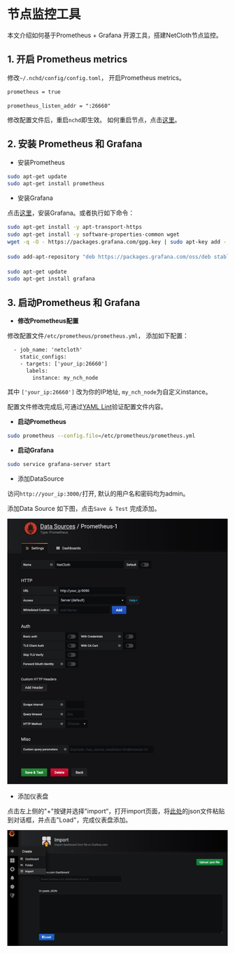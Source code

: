 # 节点监控工具

本文介绍如何基于Prometheus + Grafana 开源工具，搭建NetCloth节点监控。

## 1. 开启 Prometheus metrics

修改```~/.nchd/config/config.toml```， 开启Prometheus metrics。

```properties
prometheus = true

prometheus_listen_addr = ":26660"
```

修改配置文件后，重启```nchd```即生效。 如何重启节点，点击[这里](../Q&A.md#如何重启节点程序)。

## 2. 安装 Prometheus 和 Grafana

* 安装Prometheus
  
```bash
sudo apt-get update
sudo apt-get install prometheus
```

* 安装Grafana
  
点击[这里](https://grafana.com/docs/grafana/latest/installation/debian/)，安装Grafana。或者执行如下命令：

```bash
sudo apt-get install -y apt-transport-https
sudo apt-get install -y software-properties-common wget
wget -q -O - https://packages.grafana.com/gpg.key | sudo apt-key add -

sudo add-apt-repository "deb https://packages.grafana.com/oss/deb stable main"

sudo apt-get update
sudo apt-get install grafana
```

## 3. 启动Prometheus 和 Grafana

* **修改Prometheus配置**
  
修改配置文件```/etc/prometheus/prometheus.yml```， 添加如下配置：
  
```properties
  - job_name: 'netcloth'
    static_configs:
    - targets: ['your_ip:26660']
      labels:
        instance: my_nch_node
```

其中 ```['your_ip:26660']``` 改为你的IP地址, ```my_nch_node```为自定义instance。

配置文件修改完成后,可通过[YAML Lint](http://www.yamllint.com/)验证配置文件内容。

* **启动Prometheus**

```bash
sudo prometheus --config.file=/etc/prometheus/prometheus.yml
```

* **启动Grafana**

```bash
sudo service grafana-server start
```

* 添加DataSource

访问```http://your_ip:3000/```打开, 默认的用户名和密码均为admin。

添加Data Source 如下图，点击```Save & Test``` 完成添加。

![](../images/monitor-1.jpg)

* 添加仪表盘

点击左上侧的"+"按键并选择"import“，打开import页面，将[此处](https://github.com/iavl/monitor/blob/master/nch_dashboard.json)的json文件粘贴到对话框，并点击"Load"，完成仪表盘添加。

![](../images/monitor-2.jpg)
